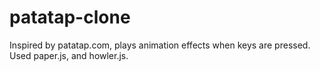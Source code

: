 # patatap-clone
Inspired by patatap.com, plays animation effects when keys are pressed. Used paper.js, and howler.js.
